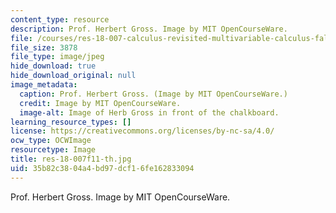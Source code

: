 ```yaml
---
content_type: resource
description: Prof. Herbert Gross. Image by MIT OpenCourseWare.
file: /courses/res-18-007-calculus-revisited-multivariable-calculus-fall-2011/35b82c3804a4bd97dcf16fe162833094_res-18-007f11-th.jpg
file_size: 3878
file_type: image/jpeg
hide_download: true
hide_download_original: null
image_metadata:
  caption: Prof. Herbert Gross. (Image by MIT OpenCourseWare.)
  credit: Image by MIT OpenCourseWare.
  image-alt: Image of Herb Gross in front of the chalkboard.
learning_resource_types: []
license: https://creativecommons.org/licenses/by-nc-sa/4.0/
ocw_type: OCWImage
resourcetype: Image
title: res-18-007f11-th.jpg
uid: 35b82c38-04a4-bd97-dcf1-6fe162833094
---
```

Prof. Herbert Gross. Image by MIT OpenCourseWare.